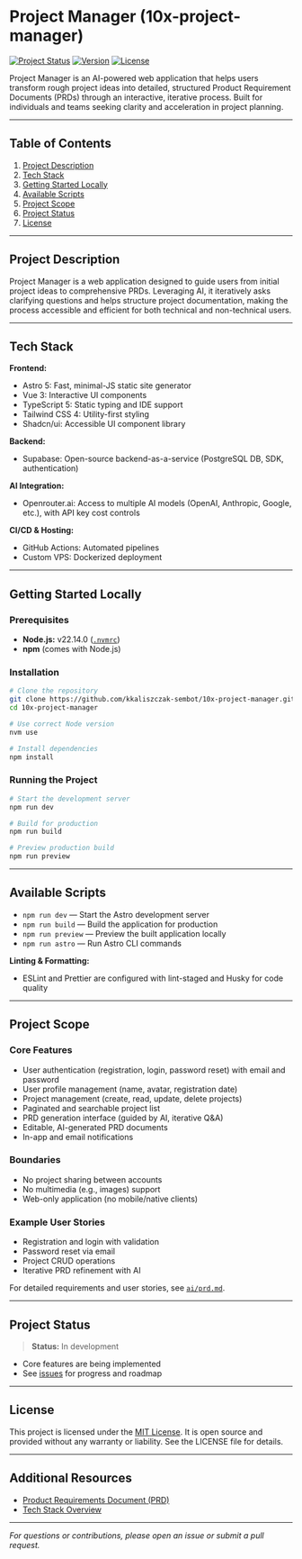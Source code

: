 # Project Manager (10x-project-manager)

[![Project Status](https://img.shields.io/badge/status-in_development-yellow)](https://github.com/kkaliszczak-sembot/10x-project-manager)
[![Version](https://img.shields.io/badge/version-0.0.1-blue)](package.json)
[![License](https://img.shields.io/badge/license-MIT-green)](./LICENSE)

Project Manager is an AI-powered web application that helps users transform rough project ideas into detailed, structured Product Requirement Documents (PRDs) through an interactive, iterative process. Built for individuals and teams seeking clarity and acceleration in project planning.

---

## Table of Contents
1. [Project Description](#project-description)
2. [Tech Stack](#tech-stack)
3. [Getting Started Locally](#getting-started-locally)
4. [Available Scripts](#available-scripts)
5. [Project Scope](#project-scope)
6. [Project Status](#project-status)
7. [License](#license)

---

## Project Description
Project Manager is a web application designed to guide users from initial project ideas to comprehensive PRDs. Leveraging AI, it iteratively asks clarifying questions and helps structure project documentation, making the process accessible and efficient for both technical and non-technical users.

---

## Tech Stack

**Frontend:**
- Astro 5: Fast, minimal-JS static site generator
- Vue 3: Interactive UI components
- TypeScript 5: Static typing and IDE support
- Tailwind CSS 4: Utility-first styling
- Shadcn/ui: Accessible UI component library

**Backend:**
- Supabase: Open-source backend-as-a-service (PostgreSQL DB, SDK, authentication)

**AI Integration:**
- Openrouter.ai: Access to multiple AI models (OpenAI, Anthropic, Google, etc.), with API key cost controls

**CI/CD & Hosting:**
- GitHub Actions: Automated pipelines
- Custom VPS: Dockerized deployment

---

## Getting Started Locally

### Prerequisites
- **Node.js:** v22.14.0 ([`.nvmrc`](./.nvmrc))
- **npm** (comes with Node.js)

### Installation
```bash
# Clone the repository
git clone https://github.com/kkaliszczak-sembot/10x-project-manager.git
cd 10x-project-manager

# Use correct Node version
nvm use

# Install dependencies
npm install
```

### Running the Project
```bash
# Start the development server
npm run dev

# Build for production
npm run build

# Preview production build
npm run preview
```

---

## Available Scripts

- `npm run dev` — Start the Astro development server
- `npm run build` — Build the application for production
- `npm run preview` — Preview the built application locally
- `npm run astro` — Run Astro CLI commands

**Linting & Formatting:**
- ESLint and Prettier are configured with lint-staged and Husky for code quality

---

## Project Scope

### Core Features
- User authentication (registration, login, password reset) with email and password
- User profile management (name, avatar, registration date)
- Project management (create, read, update, delete projects)
- Paginated and searchable project list
- PRD generation interface (guided by AI, iterative Q&A)
- Editable, AI-generated PRD documents
- In-app and email notifications

### Boundaries
- No project sharing between accounts
- No multimedia (e.g., images) support
- Web-only application (no mobile/native clients)

### Example User Stories
- Registration and login with validation
- Password reset via email
- Project CRUD operations
- Iterative PRD refinement with AI

For detailed requirements and user stories, see [`ai/prd.md`](./ai/prd.md).

---

## Project Status

> **Status:** In development

- Core features are being implemented
- See [issues](https://github.com/kkaliszczak-sembot/10x-project-manager/issues) for progress and roadmap

---

## License

This project is licensed under the [MIT License](./LICENSE). It is open source and provided without any warranty or liability. See the LICENSE file for details.

---

## Additional Resources
- [Product Requirements Document (PRD)](./ai/prd.md)
- [Tech Stack Overview](./ai/tech-stack.md)

---

*For questions or contributions, please open an issue or submit a pull request.*
